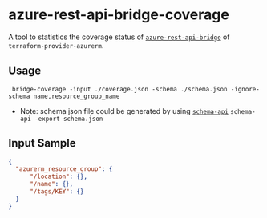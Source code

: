 # azure-rest-api-bridge-coverage

A tool to statistics the coverage status of [`azure-rest-api-bridge`](https://github.com/magodo/azure-rest-api-bridge) of `terraform-provider-azurerm`.

## Usage

```shell
 bridge-coverage -input ./coverage.json -schema ./schema.json -ignore-schema name,resource_group_name
```

- Note: schema json file could be generated by using [`schema-api`](https://github.com/hashicorp/terraform-provider-azurerm/tree/main/internal/tools/schema-api) `schema-api -export schema.json`


## Input Sample
```json
{
  "azurerm_resource_group": {
      "/location": {},
      "/name": {},
      "/tags/KEY": {}
  }
}
```